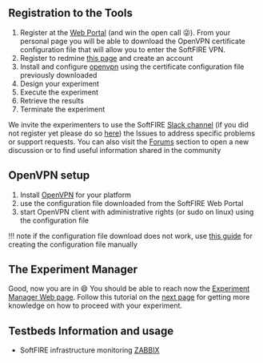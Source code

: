 ## Registration to the Tools

1. Register at the [Web Portal](https://portal.softfire.eu/login/) (and win the open call :stuck_out_tongue_winking_eye:). From your personal page you will be able to download the OpenVPN certificate configuration file that will allow you to enter the SoftFIRE VPN.
1. Register to redmine [this page](https://redmine.softfire.eu/) and create an account
1. Install and configure [openvpn](#openvpn-setup) using the certificate configuration file previously downloaded
1. Design your experiment
1. Execute the experiment
1. Retrieve the results
1. Terminate the experiment

We invite the experimenters to use the SoftFIRE [Slack channel](https://softfire.slack.com/messages) (if you did not register yet please do so [here](https://softfire-slacking.herokuapp.com/)) the Issues to address specific problems or support requests. You can also visit the [Forums](https://redmine.softfire.eu/projects/softfire/boards) section to open a new discussion or to find useful information shared in the community

## OpenVPN setup

1. Install [OpenVPN][openvpn] for your platform
1. use the configuration file downloaded from the SoftFIRE Web Portal
1. start OpenVPN client with administrative rights (or sudo on linux) using the configuration file

!!! note
    if the configuration file download does not work, use [this guide](openvpnconfig) for creating the configuration file manually

## The Experiment Manager

Good, now you are in :smile: You should be able to reach now the [Experiment Manager Web page][ex-man-link]. Follow this tutorial on the [next page][ex-manager] for getting more knowledge on how to proceed with your experiment.

## Testbeds Information and usage

* SoftFIRE infrastructure monitoring [ZABBIX](https://zabbix.softfire.eu)

<!--
  References
-->

[openvpn]:https://openvpn.net/
[ex-man-link]:http://experiment.vpn.softfire.eu:5080/
[ex-manager]:experiment-manager.md

<!---
 Script for open external links in a new tab
-->
<script type="text/javascript" charset="utf-8">
      // Creating custom :external selector
      $.expr[':'].external = function(obj){
          return !obj.href.match(/^mailto\:/)
                  && (obj.hostname != location.hostname);
      };
      $(function(){
        $('a:external').addClass('external');
        $(".external").attr('target','_blank');
      })
</script>
